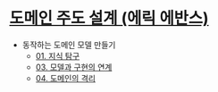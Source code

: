 # [도메인 주도 설계 (에릭 에반스)](https://search.shopping.naver.com/book/catalog/32464065589?cat_id=50010766&frm=PBOKPRO&query=%EB%8F%84%EB%A9%94%EC%9D%B8+%EC%A3%BC%EB%8F%84+%EC%84%A4%EA%B3%84&NaPm=ct%3Dlagwtr28%7Cci%3D2c9cfa1135c469ca7833222703a7e4eebde6ac22%7Ctr%3Dboknx%7Csn%3D95694%7Chk%3D8ea05e8462417fcfd4da67067dc7ef91d3e850ad)
* 동작하는 도메인 모델 만들기
   * [01. 지식 탐구](./동작하는%20도메인%20모델%20만들기/01.%20지식%20탐구.md)
   * [03. 모델과 구현의 연계](./동작하는%20도메인%20모델%20만들기/03.%20모델과%20구현의%20연계.md)
   * [04. 도메인의 격리](./동작하는%20도메인%20모델%20만들기/04.%20도메인의%20격리.md)
